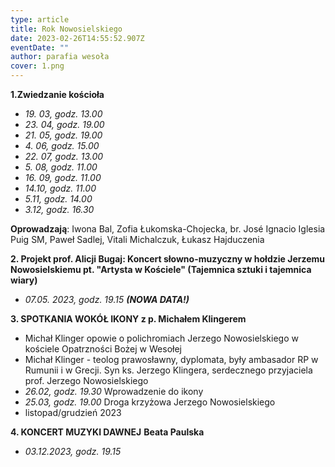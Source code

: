 ```yaml
---
type: article
title: Rok Nowosielskiego
date: 2023-02-26T14:55:52.907Z
eventDate: ""
author: parafia wesoła
cover: 1.png
---
```

<!--StartFragment-->

**1.Zwiedzanie kościoła**

* *19. 03, godz. 13.00*     
* *23. 04, godz. 19.00*
* *21. 05, godz. 19.00*
* *4. 06, godz. 15.00*
* *22. 07, godz. 13.00*
* *5. 08, godz. 11.00*
* *16. 09, godz. 11.00*
* *14.10, godz. 11.00*
* *5.11, godz. 14.00*
* *3.12, godz. 16.30*

**Oprowadzają**: Iwona Bal, Zofia Łukomska-Chojecka, br. José Ignacio Iglesia Puig SM, Paweł Sadlej, Vitali Michalczuk, Łukasz Hajduczenia

**2. Projekt prof. Alicji Bugaj: Koncert słowno-muzyczny w hołdzie Jerzemu Nowosielskiemu pt. "Artysta w Kościele" (Tajemnica sztuki i tajemnica wiary)**

* *07.05. 2023, godz. 19.15 **(NOWA DATA!)***

**3. SPOTKANIA WOKÓŁ IKONY z p. Michałem Klingerem**

* Michał Klinger opowie o polichromiach Jerzego Nowosielskiego w kościele Opatrzności Bożej w Wesołej
* Michał Klinger - teolog prawosławny, dyplomata, były ambasador RP w Rumunii i w Grecji. Syn ks. Jerzego Klingera, serdecznego przyjaciela prof. Jerzego Nowosielskiego
* *26.02, godz. 19.30* Wprowadzenie do ikony
* *25.03, godz. 19.00* Droga krzyżowa Jerzego Nowosielskiego
* listopad/grudzień 2023

**4. KONCERT MUZYKI DAWNEJ** **Beata Paulska**

* *03.12.2023, godz. 19.15*